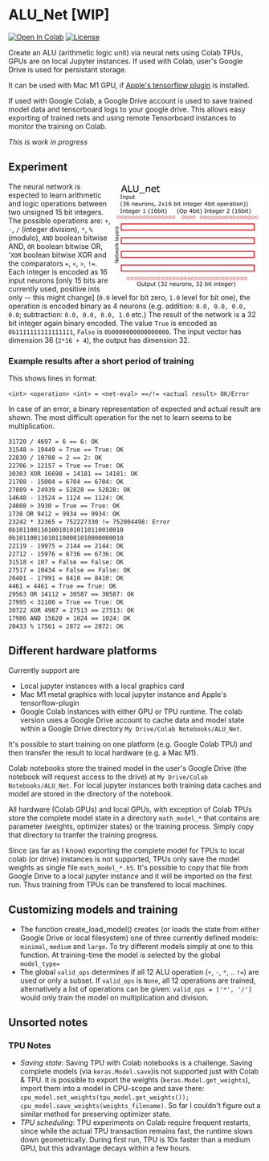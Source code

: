 # ALU_Net [WIP]

<a href="https://colab.research.google.com/github/domschl/ALU_Net/blob/main/ALU_Net.ipynb" target="_parent"><img src="https://colab.research.google.com/assets/colab-badge.svg" alt="Open In Colab"/></a>
[![License](http://img.shields.io/badge/license-MIT-brightgreen.svg?style=flat)](LICENSE)

Create an ALU (arithmetic logic unit) via neural nets using Colab TPUs, GPUs are on local Jupyter instances.
If used with Colab, user's Google Drive is used for persistant storage.

It can be used with Mac M1 GPU, if [Apple's tensorflow plugin](https://developer.apple.com/metal/tensorflow-plugin/) is installed.

If used with Google Colab, a Google Drive account is used to save trained model data and tensorboard logs to your google drive.
This allows easy exporting of trained nets and using remote Tensorboard instances to monitor the training on Colab.

_This is work in progress_

## Experiment

<img align="right" width="300" src="https://github.com/domschl/ALU_Net/blob/main/resources/ALU.png">

The neural network is expected to learn arithmetic and logic operations between two unsigned 15 bit integers. The possible operations are: `+`, `-`, `/` (integer division), `*`, `%` (modulo), `AND` boolean bitwise AND, `OR` boolean bitwise OR, '`XOR` boolean bitwise XOR and the comparators `=`, `<`, `>`, `!=`.
Each integer is encoded as 16 input neurons [only 15 bits are currently used, positive ints only -- this might change] (`0.0` level for bit zero, `1.0` level for bit one), the operation is encoded binary as 4 neurons (e.g. addition: `0.0, 0.0, 0.0, 0.0`; subtraction: `0.0, 0.0, 0.0, 1.0` etc.)
The result of the network is a 32 bit integer again binary encoded. The value `True` is encoded as `0b1111111111111111`, `False` is `0b0000000000000000`.
The input vector has dimension 36 (`2*16 + 4`), the output has dimension 32.

### Example results after a short period of training

This shows lines in format:


```
<int> <operation> <int> = <net-eval> ==/!= <actual result> OK/Error
```

In case of an error, a binary representation of expected and actual result are shown.
The most difficult operation for the net to learn seems to be multiplication.
```
31720 / 4697 = 6 == 6: OK
31548 > 19449 = True == True: OK
22830 / 10708 = 2 == 2: OK
22706 > 12157 = True == True: OK
30303 XOR 16698 = 14181 == 14181: OK
21708 - 15004 = 6704 == 6704: OK
27889 + 24939 = 52828 == 52828: OK
14648 - 13524 = 1124 == 1124: OK
24008 > 3930 = True == True: OK
1738 OR 9412 = 9934 == 9934: OK
23242 * 32365 = 752227330 != 752004498: Error
0b101100110100101010110110010010
0b101100110101100001010000000010
22119 - 19975 = 2144 == 2144: OK
22712 - 15976 = 6736 == 6736: OK
31518 < 107 = False == False: OK
27517 = 10434 = False == False: OK
26401 - 17991 = 8410 == 8410: OK
4461 = 4461 = True == True: OK
29563 OR 14112 = 30587 == 30587: OK
27995 < 31100 = True == True: OK
30722 XOR 4987 = 27513 == 27513: OK
17986 AND 15620 = 1024 == 1024: OK
20433 % 17561 = 2872 == 2872: OK
```

## Different hardware platforms

Currently support are

- Local jupyter instances with a local graphics card
- Mac M1 metal graphics with local jupyter instance and Apple's tensorflow-plugin
- Google Colab instances with either GPU or TPU runtime. The colab version uses a Google Drive account to cache data and model state within a Google Drive directory `My Drive/Colab Notebooks/ALU_Net`.

It's possible to start training on one platform (e.g. Google Colab TPU) and then transfer the result to local hardware (e.g. a Mac M1).

Colab notebooks store the trained model in the user's Google Drive (the notebook will request access to the drive) at `My Drive/Colab Notebooks/ALU_Net`.
For local jupyter instances both training data caches and model are stored in the directory of the notebook.

All hardware (Colab GPUs) and local GPUs, with exception of Colab TPUs store the complete model state in a directory `math_model_*` that contains are parameter (weights, optimizer states) or the training process. Simply copy that directory to tranfer the training progress.

Since (as far as I know) exporting the complete model for TPUs to local colab (or drive) instances is not supported, TPUs only save the model weights as single file `math_model_*.h5`. It's possible to copy that file from Google Drive to a local jupyter instance and it will be imported on the first run. Thus training from TPUs can be transfered to local machines.

## Customizing models and training

* The function create_load_model() creates (or loads the state from either Google Drive or local filesystem) one of three currently defined models: `minimal`, `medium` and `large`. To try different models simply at one to this function. At training-time the model is selected by the global `model_type=`
* The global `valid_ops` determines if all 12 ALU operation (`+`, `-`, `*`, .. `!=`) are used or only a subset. If `valid_ops` is `None`, all 12 operations are trained, alternatively a list of operations can be given: `valid_ops = ['*', '/']` would only train the model on multiplication and division.

## Unsorted notes

### TPU Notes

- *Saving state*: Saving TPU with Colab notebooks is a challenge. Saving complete models (via `keras.Model.save`)is not supported just with Colab & TPU. It is possible to export the weights (`keras.Model.get_weights`), import them into a model in CPU-scope and save there: `cpu_model.set_weights(tpu_model.get_weights()); cpu_model.save_weights(weights_filename)`. So far I couldn't figure out a similar method for preserving optimizer state.
- *TPU scheduling*: TPU experiments on Colab require frequent restarts, since while the actual TPU transaction remains fast, the runtime slows down geometrically. During first run, TPU is 10x faster than a medium GPU, but this advantage decays within a few hours.
